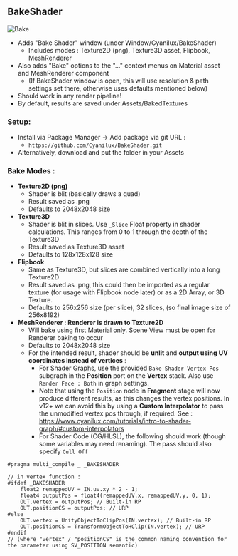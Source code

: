 ## BakeShader

![Bake](https://user-images.githubusercontent.com/69320946/187734767-1b574014-9d53-4f83-86e3-7f06f7ad2188.gif)

- Adds "Bake Shader" window (under Window/Cyanilux/BakeShader)
	- Includes modes : Texture2D (png), Texture3D asset, Flipbook, MeshRenderer
- Also adds "Bake" options to the "..." context menus on Material asset and MeshRenderer component
	- (If BakeShader window is open, this will use resolution & path settings set there, otherwise uses defaults mentioned below)
- Should work in any render pipeline!
- By default, results are saved under Assets/BakedTextures

### Setup:
- Install via Package Manager → Add package via git URL : 
  - `https://github.com/Cyanilux/BakeShader.git`
- Alternatively, download and put the folder in your Assets

### Bake Modes : 
- **Texture2D (png)**
    - Shader is blit (basically draws a quad)
    - Result saved as .png
    - Defaults to 2048x2048 size
- **Texture3D**
    - Shader is blit in slices. Use `_Slice` Float property in shader calculations. This ranges from 0 to 1 through the depth of the Texture3D
    - Result saved as Texture3D asset
    - Defaults to 128x128x128 size
- **Flipbook**
    - Same as Texture3D, but slices are combined vertically into a long Texture2D
    - Result saved as .png, this could then be imported as a regular texture (for usage with Flipbook node later) or as a 2D Array, or 3D Texture.
    - Defaults to 256x256 size (per slice), 32 slices, (so final image size of 256x8192)
- **MeshRenderer : Renderer is drawn to Texture2D**
    - Will bake using first Material only. Scene View must be open for Renderer baking to occur
    - Defaults to 2048x2048 size
    - For the intended result, shader should be **unlit** and **output using UV coordinates instead of vertices** :
        - For Shader Graphs, use the provided `Bake Shader Vertex Pos` subgraph in the **Position** port on the **Vertex** stack. Also use `Render Face : Both` in graph settings.
        - Note that using the `Position` node in **Fragment** stage will now produce different results, as this changes the vertex positions. In v12+ we can avoid this by using a **Custom Interpolator** to pass the unmodified vertex pos through, if required. See : https://www.cyanilux.com/tutorials/intro-to-shader-graph/#custom-interpolators
        - For Shader Code (CG/HLSL), the following should work (though some variables may need renaming). The pass should also specify `Cull Off`

```
#pragma multi_compile _ _BAKESHADER

// in vertex function :
#ifdef _BAKESHADER
    float2 remappedUV = IN.uv.xy * 2 - 1;
    float4 outputPos = float4(remappedUV.x, remappedUV.y, 0, 1);
    OUT.vertex = outputPos; // Built-in RP
    OUT.positionCS = outputPos; // URP
#else
    OUT.vertex = UnityObjectToClipPos(IN.vertex); // Built-in RP
    OUT.positionCS = TransformObjectToHClip(IN.vertex); // URP
#endif
// (where "vertex" / "positionCS" is the common naming convention for the parameter using SV_POSITION semantic)
```
